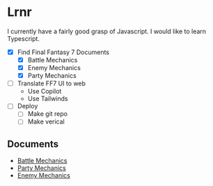 # Lrnr

I currently have a fairly good grasp of Javascript. I would like to learn Typescript.

- [x] Find Final Fantasy 7 Documents
  - [x] Battle Mechanics
  - [x] Enemy Mechanics
  - [x] Party Mechanics
- [ ] Translate FF7 UI to web
  - Use Copilot
  - Use Tailwinds
- [ ] Deploy
  - [ ] Make git repo
  - [ ] Make verical

## Documents

- [Battle Mechanics](https://gamefaqs.gamespot.com/ps/197341-final-fantasy-vii/faqs/22395)
- [Party Mechanics](https://gamefaqs.gamespot.com/ps/197341-final-fantasy-vii/faqs/36775)
- [Enemy Mechanics](https://gamefaqs.gamespot.com/ps/197341-final-fantasy-vii/faqs/31903)
